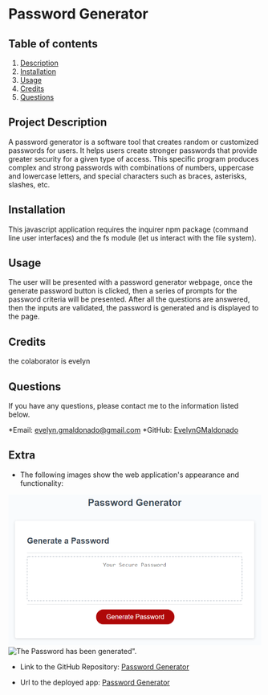 #  Password Generator

## Table of contents
1. [Description](#description)
2. [Installation](#installation)
3. [Usage](#usage)
4. [Credits](#credits)
5. [Questions](#questions)

<h2 id="description"> Project Description </h2>
A password generator is a software tool that creates random or customized passwords for users. It helps users create stronger passwords that provide greater security for a given type of access. This specific program produces complex and strong passwords with combinations of numbers, uppercase and lowercase letters, and special characters such as braces, asterisks, slashes, etc.

## Installation 
This javascript application requires the inquirer npm package (command line user interfaces) and the fs module (let us interact with the file system).

## Usage 
The user will be presented with a password generator webpage, once the generate password button is clicked, then a series of prompts for the password criteria will be presented. After all the questions are answered, then the inputs are validated, the password is generated and is displayed to the page.

## Credits 
the colaborator is evelyn

## Questions 
If you have any questions, please contact me to the information listed below.

*Email: evelyn.gmaldonado@gmail.com
*GitHub: [EvelynGMaldonado](https://github.com/EvelynGMaldonado)

## Extra

* The following images show the web application's appearance and functionality:

![The Password Generator application displays a red button to "Generate Password".](./assets/03-javascript-homework-demo.png)
![The Password has been generated".](./assets/passwordgenerated)

* Link to the GitHub Repository:
[Password Generator](https://github.com/EvelynGMaldonado/password_generator)

* Url to the deployed app:
[Password Generator](https://evelyngmaldonado.github.io/password_generator/)